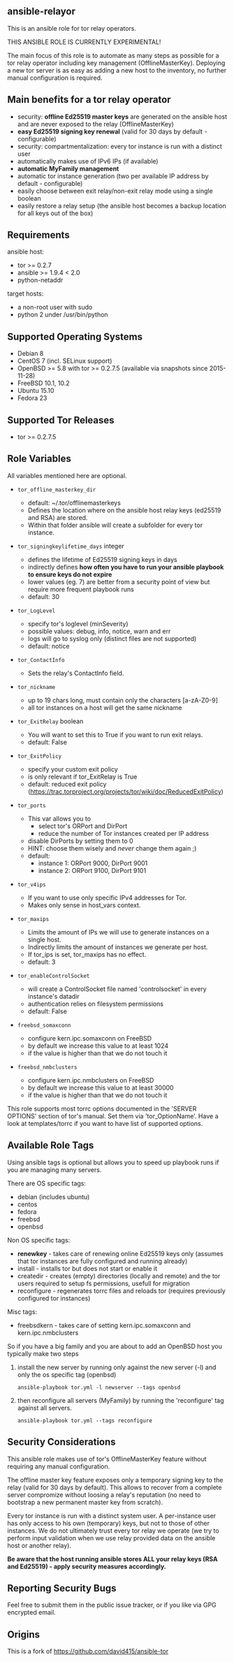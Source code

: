ansible-relayor
----------------
This is an ansible role for tor relay operators.

THIS ANSIBLE ROLE IS CURRENTLY EXPERIMENTAL!

The main focus of this role is to automate as many steps as possible for a tor relay
operator including key management (OfflineMasterKey).
Deploying a new tor server is as easy as adding a new host to the inventory,
no further manual configuration is required.

Main benefits for a tor relay operator
--------------------------------------
- security: **offline Ed25519 master keys** are generated on the ansible host and are never exposed to the relay (OfflineMasterKey)
- **easy Ed25519 signing key renewal** (valid for 30 days by default - configurable)
- security: compartmentalization: every tor instance is run with a distinct user
- automatically makes use of IPv6 IPs (if available)
- **automatic MyFamily management**
- automatic tor instance generation (two per available IP address by default - configurable)
- easily choose between exit relay/non-exit relay mode using a single boolean
- easily restore a relay setup (the ansible host becomes a backup location for all keys out of the box)

Requirements
------------
ansible host:

- tor >= 0.2.7
- ansible >= 1.9.4 < 2.0
- python-netaddr

target hosts:

- a non-root user with sudo
- python 2 under /usr/bin/python

Supported Operating Systems
---------------------------

- Debian 8
- CentOS 7 (incl. SELinux support)
- OpenBSD >= 5.8 with tor >= 0.2.7.5 (available via snapshots since 2015-11-28)
- FreeBSD 10.1, 10.2
- Ubuntu 15.10
- Fedora 23

Supported Tor Releases
-----------------------
- tor >= 0.2.7.5


Role Variables
--------------
All variables mentioned here are optional.

* `tor_offline_masterkey_dir`
    - default: ~/.tor/offlinemasterkeys
    - Defines the location where on the ansible host relay keys (ed25519 and RSA) are stored.
    - Within that folder ansible will create a subfolder for every tor instance.

* `tor_signingkeylifetime_days` integer
    - defines the lifetime of Ed25519 signing keys in days
    - indirectly defines **how often you have to run your ansible playbook to ensure keys do not expire**
    - lower values (eg. 7) are better from a security point of view but require more frequent playbook runs
    - default: 30

* `tor_LogLevel`
    - specify tor's loglevel (minSeverity)
    - possible values: debug, info, notice, warn and err
    - logs will go to syslog only (distinct files are not supported)
    - default: notice

* `tor_ContactInfo`
    - Sets the relay's ContactInfo field.

* `tor_nickname`
    - up to 19 chars long, must contain only the characters [a-zA-Z0-9]
    - all tor instances on a host will get the same nickname

* `tor_ExitRelay` boolean 
    - You will want to set this to True if you want to run exit relays.
    - default: False

* `tor_ExitPolicy`
    - specify your custom exit policy
    - is only relevant if tor_ExitRelay is True
    - default: reduced exit policy (https://trac.torproject.org/projects/tor/wiki/doc/ReducedExitPolicy)

* `tor_ports`
    - This var allows you to
        - select tor's ORPort and DirPort
        - reduce the number of Tor instances created per IP address
    - disable DirPorts by setting them to 0
    - HINT: choose them wisely and *never* change them again ;)
    - default:
        - instance 1: ORPort 9000, DirPort 9001
        - instance 2: ORPort 9100, DirPort 9101

* `tor_v4ips`
    - If you want to use only specific IPv4 addresses for Tor.
    - Makes only sense in host_vars context.

* `tor_maxips`
    - Limits the amount of IPs we will use to generate instances on a single host.
    - Indirectly limits the amount of instances we generate per host.
    - If tor_ips is set, tor_maxips has no effect.
    - default: 3

* `tor_enableControlSocket`
    - will create a ControlSocket file named 'controlsocket' in every instance's datadir
    - authentication relies on filesystem permissions
    - default: False

* `freebsd_somaxconn`
    - configure kern.ipc.somaxconn on FreeBSD
    - by default we increase this value to at least 1024
    - if the value is higher than that we do not touch it

* `freebsd_nmbclusters`
    - configure kern.ipc.nmbclusters on FreeBSD
    - by default we increase this value to at least 30000
    - if the value is higher than that we do not touch it

This role supports most torrc options documented in the 'SERVER OPTIONS'
section of tor's manual. Set them via 'tor_OptionName'.
Have a look at templates/torrc if you want to have list of supported
options.

Available Role Tags
--------------------

Using ansible tags is optional but allows you to speed up playbook runs if
you are managing many servers.

There are OS specific tags:

* debian (includes ubuntu)
* centos
* fedora
* freebsd
* openbsd

Non OS specific tags:

* **renewkey** - takes care of renewing online Ed25519 keys only (assumes that tor instances are fully configured and running already)
* install - installs tor but does not start or enable it
* createdir - creates (empty) directories (locally and remote) and the tor users required to setup fs permissions, usefull for migration
* reconfigure - regenerates torrc files and reloads tor (requires previously configured tor instances)

Misc tags:

* freebsdkern - takes care of setting kern.ipc.somaxconn and kern.ipc.nmbclusters

So if you have a big family and you are about to add an OpenBSD host you typically
make two steps

1. install the new server by running only against the new server (-l) and only the os specific tag (openbsd)

    `ansible-playbook tor.yml -l newserver --tags openbsd`

2. then reconfigure all servers (MyFamily) by running the 'reconfigure' tag against all servers.

    `ansible-playbook tor.yml --tags reconfigure`

Security Considerations
------------------------
This ansible role makes use of tor's OfflineMasterKey feature without requiring any manual configuration.

The offline master key feature exposes only a temporary signing key to the relay (valid for 30 days by default).
This allows to recover from a complete server compromize without loosing a relay's reputation (no need to bootstrap a new permanent master key from scratch).

Every tor instance is run with a distinct system user. A per-instance user has only access to his own (temporary) keys, but not to those of other instances.
We do not ultimately trust every tor relay we operate (we try to perform input validation when we use relay provided data on the ansible host or another relay).

**Be aware that the host running ansible stores ALL your relay keys (RSA and Ed25519) - apply security measures accordingly.**


Reporting Security Bugs
-----------------------

Feel free to submit them in the public issue tracker,
or if you like via GPG encrypted email.

Origins
-------
This is a fork of https://github.com/david415/ansible-tor
